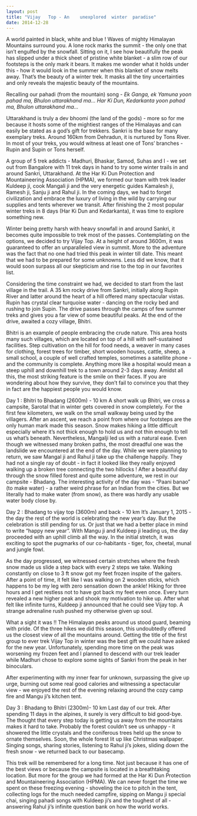 ```yaml
---
layout: post
title: "Vijay	Top - An	unexplored	winter	paradise"
date: 2014-12-28
---
```

A	world	painted	in	black, white	and	blue	!	Waves	 of	mighty	Himalayan	Mountains	surround you.	A lone	rock marks the	summit - the	only	one	that	isn’t	engulfed	by	the	snowfall. Sitting	on	it,	I	see	how	beautifully	the	peak	has	slipped	under	a	thick	sheet	of	pristine	white	blanket	- a	slim	row	of	our footsteps is	 the	only	mark	it	bears.	 It	makes	me	wonder	what	it	holds	under this	- how	it	would	look	in	the	summer	when	this blanket	of	snow	melts	away. That’s	the	beauty	of	a	winter	trek.	It	masks	all	the	tiny	uncertainties	and	only	reveals	the	majestic	beauty	of	the	mountains.	

Recalling	our	pahadi (from	the	mountain)	song -
*Ek	Ganga,	ek	Yamuna	yoon	pahad ma,	 Bhulon	uttarakhand	ma…*
*Har	Ki	Dun,	Kedarkanta	yoon	pahad	ma, Bhulon	uttarakhand	ma…*

Uttarakhand	is	truly	a	dev	bhoomi	(the	land	of	the	gods)	- more	so	for	me	because	it	hosts	 some	 of	 the	mightiest	 ranges	 of	 the	Himalayas	and	 can	easily	 be	 stated	as a	god’s	gift	for	trekkers.	Sankri	is	the	base	for	many	exemplary	treks.	Around	160km	from	 Dehradun,	 it	 is	 nurtured	 by	 Tons	 River.	 In	 most	 of	 your	 treks,	 you	 would	witness	at	least one	of	Tons’	branches	- Rupin	and	Supin or	Tons	herself. 

A	group	of	5	trek	addicts	- Madhuri, Bhaskar,	Samod,	Suhas	and	I	- we	set	out	from Bangalore	with	11	trek	days	in	hand	to	try	some	winter	trails	in	and	around	Sankri,	Uttarakhand. At	the	Har	Ki	Dun Protection	and	Mountaineering	Association	(HPMA),	we	 formed	 our	 team	 with trek	 leader	 Kuldeep	 ji,	 cook Mangali	 ji	 and	 the	 very	energetic guides	Kamalesh	ji,	Ramesh	ji,	Sanju	ji	and	Rahul	ji. In	the	coming	days,	we	had	to	forget	civilization	and	embrace	the	luxury	of	living	in	the	wild	by	carrying	our	supplies	and	 tents	wherever	we	 transit.	After	 finishing	 the	 2 most	 popular	winter	treks	in	8	days	(Har	Ki	Dun	and	Kedarkanta),	it	was time	to	explore	something	new. 

Winter	 being	 pretty	 harsh	 with	 heavy	 snowfall	 in	 and	 around	 Sankri,	 it	 becomes	quite	 impossible	 to	 trek	 most	 of	 the	 passes.	 Contemplating on	 the	 options,	 we	decided	to	try	Vijay	Top.	At	a	height	of	around	3600m,	it	was	guaranteed to	offer	an	unparalleled	 view	in	 summit. More	 to	 the	adventure	was	 the	 fact	 that	 no	 one	 had	tried	this	peak	in	winter	till	date.	This	meant	that	we	had	to	be	prepared	for	some	unknowns.	Less	did	we	know,	that	it	would soon surpass	all	our	skepticism	and	rise to	the	top	in	our	favorites	list.

Considering	the	time	constraint we	had,	we	decided to	start	from	the	last	village	in the	 trail.	 A	 35	 km	 rocky	 drive from	 Sankri, initially	 along	 Rupin	 River	 and	 latter	around	 the	 heart	 of	 a hill offered	many	 spectacular	 vistas.	Rupin	 has crystal clear	turquoise water	- dancing	 on	 the	 rocky	 bed	 and	 rushing	 to	 join	 Supin.	 The	 drive	passes	 through	 the	 camps	 of	 few	 summer	 treks and	 gives	 you	 a	 far	 view	 of	 some	beautiful	peaks. At	the	end	of	the	drive,	awaited	a	 cozy	village,	Bhitri.

Bhitri	is	 an example	 of	 people	 embracing	 the	 crude	nature.	 This	 area	 hosts	many	such	 villages,	 which	 are	 located	 on	 top	 of	 a	 hill	 with	 self-sustained	 facilities.	 Step	cultivation	 on	 the	 hill	 for	 food	 needs,	 a	 weaver in	 many	 cases	 for	 clothing,	 forest	trees	for	timber,	short	wooden	houses,	cattle,	sheep,	a	small	school,	a	couple	of	well	crafted	 temples,	 sometimes	 a	 satellite	 phone	 - and	 the	 community	 is	 complete.	Anything	 more	 like	 a	 hospital	 would	 mean	 a	 steep	 uphill	 and	 downhill	 trek	 to	 a	town	around	2-3	days	away. Amidst	all	this,	the	most	striking	feature	is	the	smile	on	their	faces.	If	you	are	wondering	about	how	they	survive,	they	don’t	fail	to	convince	you	that	they	in	fact	are	the	happiest people	you	would	know.

Day	1	:	Bhitri	to	Bhadang	(2600m)	 - 10 km
A	short	walk	up	Bhitri,	we	cross	a campsite,	Sarotal	that in	winter	gets covered	in	snow	completely.	For	the	first	few	kilometers,	we walk	on	the	small	walkway	being	used by	the	villagers.	After	an	ascent,	we	reach	a	point	from	where	our	footsteps	are	the	 only	 human	 mark made	 this	 season.	 Snow	 makes	 hiking	 a	 little	 difficult	especially	 where	 it’s	 not	 thick	 enough	 to	 hold	 us	 and	 not	 thin	 enough	 to	 tell	 us	what’s	beneath.	Nevertheless,	Mangalji	led	us	with	a	natural ease. Even	 though	 we	 witnessed	 many	 broken	 paths,	 the	 most	 dreadful	 one	 was	 the	landslide we	encountered	at	the	end	of	the	day.	While	we	were	planning	to	return,	we	saw Mangal	ji	and Rahul	ji take	up the	challenge happily.	They	had	not	a	single	ray	 of	 doubt - in	 fact	 it	 looked	 like	 they	 really	 enjoyed	 walking	 up	 a	 broken	 tree	connecting	the	two	hillocks !	After	a	beautiful	day	through	the	snow	filled	forest	and	quite	some	adventure,	we	rest	in	our	campsite	- Bhadang. The	interesting	activity of	the	day	was	- “Paani	banao”	(to	make	water)	- a	rather weird	phrase	 for	an Indian
from	the	cities.	But	we	literally	had	to	make	water	(from	snow),	as	there	was	hardly	any	usable	water	body	close	by.	

Day	2	: Bhadang to	vijay	top (3600m) and	back	- 10 km	
It’s	January	1,	2015	- the	day	the	rest	of	the	world	is	celebrating	the	new	year’s	day.	But	the celebration	is	still	pending	for	us.	Or	just	that	we	had a	better place in	mind to	 write	 “happy	 new	 year”.	 With Mangu	 ji	 and	 Kuldeep	 ji	 leading	 us,	 the	 day	proceeded with	an	uphill	climb	all	 the	way. In	 the	initial	stretch,	it	was	exciting	 to	spot	the	pugmarks of	our	co-habitants	- tiger,	fox,	cheetal,	munal	and	jungle	fowl. 

As	the	day	progressed,	we	witnessed certain	stretches	where	the	 fresh	snow	made us slide	a	step back	with	every	2	steps	we	take.	Walking	constantly	on	close	to	3	ft	snow	got my feet	frozen	inspite	of	the	gaiters.	After	a	point	of	time,	it	felt	like	I	was	walking	on	2	wooden	sticks,	which happens	to	be	my leg	with	zero	sensation	down	the	ankle! Hiking	for	three	hours	and	I	get	restless	not	to	have	got	back	my	feet	even	once.	Every	 turn	revealed	a	new	higher	peak	and	shook my motivation	 to	hike	up.	After	what	felt	like	infinite	turns,	Kuldeep	ji announced that	he	could see	Vijay	top. A	strange	adrenaline	rush pushed my	otherwise	given	up	soul.		

What	a	 sight	it	was	!!	The	Himalayan	 peaks around	 us	 stood guard, beaming with pride.	Of	the	three	hikes	we	did	this	season,	this	undoubtedly	offered	us the	closest	view	 of	 all	 the	 mountains	 around.	 Getting	 the	 title	 of	 the	 first	 group	 to	 ever	 trek	Vijay	 Top	 in	 winter	 was	 the	 best	 gift	 we	 could	 have	 asked	 for	 the	 new	 year. Unfortunately,	spending	more	time	on	the	peak	was	worsening	my	frozen	feet	and	I planned	to	descend	with	our	trek	leader	while	Madhuri	chose	to	explore some	sights	of	Sankri	from	the	peak	in	her	binoculars.	

After	experimenting	with	my	inner	 fear	 for	unknown,	surpassing	 the	give	up	urge,		burning	out	some	real	good	calories	and	witnessing	a	spectacular	view	- we	enjoyed	the	rest	of	 the	evening	relaxing	around	 the	cozy	camp	 fire	and	Mangu	ji’s kitchen	tent.	

Day	3	: Bhadang	to	Bhitri (2300m)- 10	km
Last	day	of	our	trek.	After	spending	11	days	in	the	alpines,	it	surely	is very	difficult to	 bid	 good-bye.	 The	 thought	 that	 every	 step	 today	 is	 getting	 us	 away	 from	 the	mountains makes	it	 hard	 to	 take.	Probably	 the	 forest	 couldn’t see	 us	 unhappy	- it	showered	 the	 little	 crystals	 and	 the	 coniferous	 trees held up	 the	 snow	 to	 ornate themselves. Soon,	 the	 whole	 forest	 lit	 up	 like	 Christmas wallpaper. Singing	 songs,	sharing	 stories,	 listening	 to	 Rahul ji’s	 jokes,	 sliding	 down	 the	 fresh	 snow	 - we	returned	back	to	our	basecamp.	 

This	trek	will	be	remembered	for	a	long	time.	Not	just	because	it	has one	of	the	best	views	or	because	the	campsite is	located	in	a	breathtaking	location.	But	more	for	the	group	we	had	formed	at	the	Har	Ki	Dun	Protection	and	Mountaineering	Association	(HPMA). We	 can	 never	 forget	 the	 time	 we	 spent	 on	 these	 freezing	 evening - shoveling	the	ice	to	pitch	in	the	tent,	collecting	logs	 for	the	much	needed	campfire,	sipping	 on	 Mangu	 ji	 special	 chai,	 singing	 pahadi	 songs	 with	 Kuldeep	 ji’s	 and	 the	toughest	of	all	- answering	Rahul	ji’s	infinite	question	bank	on	how	the	world	works.
